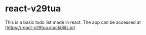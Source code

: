 # react-v29tua

This is a basic todo list made in react. The app can be accessed at  [https://react-v29tua.stackblitz.io]